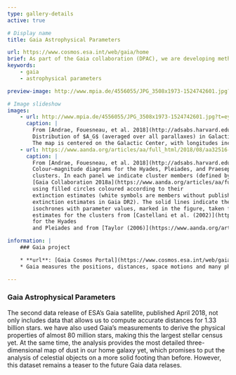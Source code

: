 ```yaml
---
type: gallery-details
active: true

# Display name
title: Gaia Astrophysical Parameters

url: https://www.cosmos.esa.int/web/gaia/home
brief: As part of the Gaia collaboration (DPAC), we are developing methods to estimate the astrophysical parameters of Gaia sources.
keywords:
    - gaia
    - astrophysical parameters

preview-image: http://www.mpia.de/4556055/JPG_3508x1973-1524742601.jpg?t=eyJkb19ub3RfdHJhbnNmb3JtIjp0cnVlLCJvYmpfaWQiOjQ1NTYwNTV9--006b06b9b1e657d6daca7779bb70bd96cfad6c9d

# Image slideshow
images:
    - url: http://www.mpia.de/4556055/JPG_3508x1973-1524742601.jpg?t=eyJkb19ub3RfdHJhbnNmb3JtIjp0cnVlLCJvYmpfaWQiOjQ1NTYwNTV9--006b06b9b1e657d6daca7779bb70bd96cfad6c9d
      caption: |
        From [Andrae, Fouesneau, et al. 2018](http://adsabs.harvard.edu/abs/2018A%26A...616A...8A),
        Distribution of $A_G$ (averaged over all parallaxes) in Galactic coordinates (Mollweide projection).
        The map is centered on the Galactic Center, with longitudes increasing towards the left.
    - url: https://www.aanda.org/articles/aa/full_html/2018/08/aa32516-17/aa32516-17-fig35.jpg
      caption: |
        From [Andrae, Fouesneau, et al. 2018](http://adsabs.harvard.edu/abs/2018A%26A...616A...8A),
        Colour–magnitude diagrams for the Hyades, Pleiades, and Praesepe star
        clusters. In each panel we indicate cluster members (defined by
        [Gaia Collaboration 2018a](https://www.aanda.org/articles/aa/full_html/2018/08/aa32516-17/aa32516-17.html#R34))
        using filled circles coloured according to their
        extinction estimates (white symbols are members without published
        extinction estimates in Gaia DR2). The solid lines indicate the PARSEC
        isochrones with parameter values, marked in the figure, taken from the
        estimates for the clusters from [Castellani et al. (2002)](https://www.aanda.org/articles/aa/full_html/2018/08/aa32516-17/aa32516-17.html#R19)
        for the Hyades
        and Pleiades and from [Taylor (2006)](https://www.aanda.org/articles/aa/full_html/2018/08/aa32516-17/aa32516-17.html#R75) for Praesepe.

information: |
    ### Gaia project

    * **url**: [Gaia Cosmos Portal](https://www.cosmos.esa.int/web/gaia/home)
    * Gaia measures the positions, distances, space motions and many physical characteristics of some one billion stars in our Galaxy and beyond.

---
```


### Gaia Astrophysical Parameters

The second data release of ESA’s Gaia satellite, published April 2018, not only includes data that allows us to compute accurate distances for 1.33 billion stars. we have also used Gaia’s measurements to derive the physical properties of almost 80 million stars, making this the largest stellar census yet. At the same time, the analysis provides the most detailed three-dimensional map of dust in our home galaxy yet, which promises to put the analysis of celestial objects on a more solid footing than before. However, this dataset remains a teaser to the future Gaia data relases.
